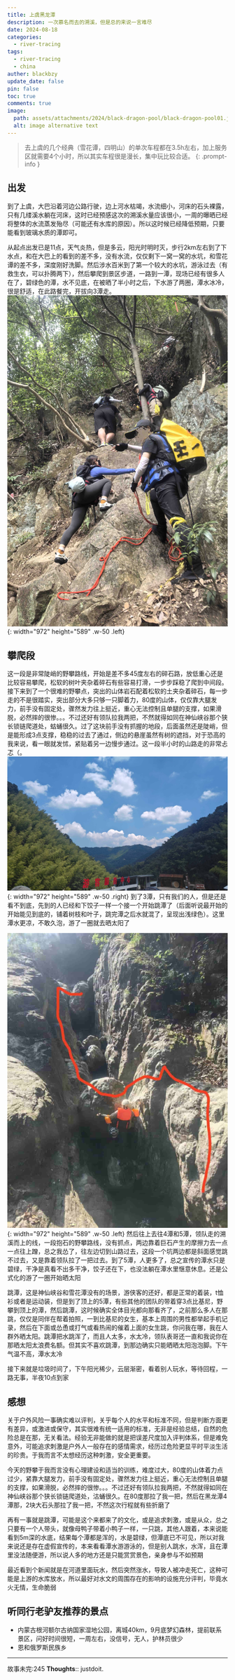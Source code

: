 ```yaml
---
title: 上虞黑龙潭
description: 一次慕名而去的溯溪，但是总的来说一言难尽
date: 2024-08-18
categories:
  - river-tracing
tags:
  - river-tracing
  - china
auther: blackbzy
update_date: false
pin: false
toc: true
comments: true
image:
  path: assets/attachments/2024/black-dragon-pool/black-dragon-pool01.jpg
  alt: image alternative text
---
```


> 去上虞的几个经典（雪花谭，四明山）的单次车程都在3.5h左右，加上服务区就需要4个小时，所以其实车程很是漫长，集中玩比较合适。
{: .prompt-info }

## 出发
到了上虞，大巴沿着河边公路行驶，边上河水枯竭，水流细小，河床的石头裸露，只有几缕溪水躺在河床，这时已经预感这次的溯溪水量应该很小，一周的曝晒已经将整体的水流蒸发殆尽（可能还有水库的原因）。所以这时候已经降低预期，只要能看到玻璃水质的潭即可。

从起点出发已是11点，天气炎热，但是多云，阳光时明时灭，步行2km左右到了下水点，和在大巴上的看到的差不多，没有水流，仅仅剩下一窝一窝的水坑，和雪花谭的差不多，深度刚好洗脚。然后涉水百米到了第一个较大的水坑，游泳过去（有救生衣，可以扑腾两下），然后攀爬到景区步道，一路到一潭，现场已经有很多人在了，碧绿色的潭，水不见底，在被晒了半小时之后，下水游了两圈，潭水冰冷，很是舒适，在此路餐完，开拔向3潭走。
![img](assets/attachments/2024/black-dragon-pool/black-dragon-pool02.jpg){: width="972" height="589" .w-50 .left}
## 攀爬段
这一段是非常陡峭的野攀路线，开始是差不多45度左右的碎石路，放低重心还是比较容易攀爬，松软的树叶夹杂着碎石有些容易打滑，一步步踩稳了爬到中间段。接下来到了一个很难的野攀点，突出的山体岩石配着松软的土夹杂着碎石，每一步走的不是很踏实，突出部分大多只够一只脚着力，80度的山体，仅仅靠大腿发力，前手没有固定处，骤然发力往上挺近，重心无法控制且单腿的支撑，如果滑脱，必然摔的很惨。。。不过还好有领队拉我两把，不然就得如同在神仙峡谷那个狭长锁链爬道处，蛄蛹很久。过了这块前手没有抓握的地段，后面虽然还是陡峭，但是能形成3点支撑，稳稳的过去了通过，侧边的悬崖虽然有树的遮挡，对于恐高的我来说，看一眼就发怵，紧贴着另一边慢步通过。这一段半小时的山路走的非常忐忑（。
![img](assets/attachments/2024/black-dragon-pool/black-dragon-pool03.jpg){: width="972" height="589" .w-50 .right}
到了3潭，只有我们的人，但是还是看不到底，先到的人已经和下饺子一样一个接一个开始跳潭了（后面听说最开始的开始能见到底的，铺着树枝和叶子，跳完潭之后水就混了，呈现出浅绿色）。这里潭水更凉，不敢久泡，游了一圈就去晒太阳了

![img](assets/attachments/2024/black-dragon-pool/black-dragon-pool04.jpg){: width="972" height="589" .w-50 .left}
然后往上去往4潭和5潭，领队走的溯溪而上的线，一段抱石的野攀路线，没有抓点，两边靠着巨石产生的摩擦力去一点一点往上蹭，总之我怂了，往左边切到山路过去，这段一个坑两边都是斜面感觉跳不过去，又是靠着领队拉了一把过去。到了5潭，人更多了，总之宣传的潭水只是碧绿，干净是真看不出多干净，饺子还在下，也没法躺在潭水里惬意休息。还是公式化的游了一圈开始晒太阳

跳潭，这是神仙峡谷和雪花潭没有的场景，游侠客的还好，都是正常的着装，t恤衫或者是运动装，但是到了顶上的5潭，有些其他的团队的带着穿3点比基尼，野攀到顶上的潭，然后跳潭，这时候确实全体目光都向那看齐了，之前那么多人在那跳，仅仅是同伴在帮着拍照，一到比基尼的女生，基本上周围的男性都举起手机记录，然后在下面或怂恿或打气或看热闹的催着上面的女生跳，你问我在哪，我在人群外晒太阳。跳潭把水跳浑了，而且人太多，水太冷，领队表哥还一直和我说你在那晒太阳太浪费名额。但其实不喜欢跳潭，到那边确实只能晒晒太阳泡泡脚。下午气温不高，潭水太冷

接下来就是垃圾时间了，下午阳光稀少，云层渐密，看着别人玩水，等待回程，一路无事，半夜10点到家

## 感想
关于户外风险一事确实难以评判，关乎每个人的水平和标准不同，但是判断方面更有差异，或激进或保守，其实很难有统一适用的标准，无非是经验总结，自然的危险总是在那，无关看法。经验无非能做的就是把误差尺度加入评判体系，但是难免意外，可能追求刺激是户外人一般存在的感情需求，经历过危险更显平时平淡生活的珍贵。于我而言不太想经历这种刺激，安全更重要。

今天的野攀于我而言没有心理建设和适当的训练，难度过大，80度的山体着力点过少，紧靠大腿发力，前手没有固定处，骤然发力往上挺近，重心无法控制且单腿的支撑，如果滑脱，必然摔的很惨。。。不过还好有领队拉我两把，不然就得如同在神仙峡谷那个狭长锁链爬道处，沽蛹很久。在80度那拉了我一把，然后在黑龙潭4潭那，2块大石头那拉了我一把，不然这次行程就有些折磨了

再有一事就是跳潭，可能是这个来都来了的文化，或是追求刺激，或是从众，总之只要有一个人带头，就像母鸭子带着小鸭子一样，一只跳，其他人跟着，本来说能看到5m深的水底，结果每个潭都是浑的，水是碧绿，但潭底已不可见，所以对我来说还是存在虚假宣传的，本来看看潭水游游泳的，但是别人跳水，水浑，且在潭里没法随便游，所以说人多的地方还是只能赏赏景色，亲身参与不如预期

最近看到个新闻就是在河道里面玩水，然后突然涨水，导致人被冲走死亡，这种可能是上游的水库放水，所以最好对水文的周围存在的影响的设施充分评判，毕竟水火无情，生命脆弱

## 听同行老驴友推荐的景点
- 内蒙古根河额尔古纳国家湿地公园，离城40km，9月底梦幻森林，提前联系景区，问好时间很短，一周左右，没信号，无人，护林员很少
- 恩和俄罗斯民族乡

---
故事未完:245
**Thoughts**:: justdoit.
